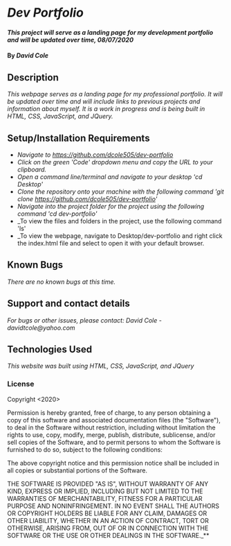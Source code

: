 # _Dev Portfolio_

#### _This project will serve as a landing page for my development portfolio and will be updated over time, 08/07/2020_

#### By _**David Cole**_

## Description

_This webpage serves as a landing page for my professional portfolio. It will be updated over time and will include links to previous projects and information about myself. It is a work in progress and is being built in HTML, CSS, JavaScript, and JQuery._

## Setup/Installation Requirements

* _Navigate to https://github.com/dcole505/dev-portfolio_
* _Click on the green 'Code' dropdown menu and copy the URL to your clipboard._
* _Open a command line/terminal and navigate to your desktop 'cd Desktop'_
* _Clone the repository onto your machine with the following command 'git clone https://github.com/dcole505/dev-portfolio'_
* _Navigate into the project folder for the project using the following command 'cd dev-portfolio'_
* _To view the files and folders in the project, use the following command 'ls'
* _To view the webpage, navigate to Desktop/dev-portfolio and right click the index.html file and select to open it with your default browser.


## Known Bugs

_There are no known bugs at this time._

## Support and contact details

_For bugs or other issues, please contact: David Cole - davidtcole@yahoo.com_

## Technologies Used

_This website was built using HTML, CSS, JavaScript, and JQuery_

### License

Copyright <2020> <David Cole>

Permission is hereby granted, free of charge, to any person obtaining a copy of this software and associated documentation files (the "Software"), to deal in the Software without restriction, including without limitation the rights to use, copy, modify, merge, publish, distribute, sublicense, and/or sell copies of the Software, and to permit persons to whom the Software is furnished to do so, subject to the following conditions:

The above copyright notice and this permission notice shall be included in all copies or substantial portions of the Software.

THE SOFTWARE IS PROVIDED "AS IS", WITHOUT WARRANTY OF ANY KIND, EXPRESS OR IMPLIED, INCLUDING BUT NOT LIMITED TO THE WARRANTIES OF MERCHANTABILITY, FITNESS FOR A PARTICULAR PURPOSE AND NONINFRINGEMENT. IN NO EVENT SHALL THE AUTHORS OR COPYRIGHT HOLDERS BE LIABLE FOR ANY CLAIM, DAMAGES OR OTHER LIABILITY, WHETHER IN AN ACTION OF CONTRACT, TORT OR OTHERWISE, ARISING FROM, OUT OF OR IN CONNECTION WITH THE SOFTWARE OR THE USE OR OTHER DEALINGS IN THE SOFTWARE._**